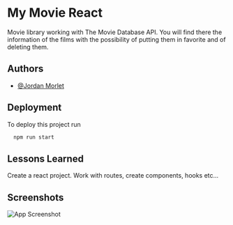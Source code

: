 
# My Movie React

Movie library working with The Movie Database API. You will find there the information of the films with the possibility of putting them in favorite and of deleting them.





## Authors

- [@Jordan Morlet](https://github.com/Reptilz)



## Deployment

To deploy this project run

```bash
  npm run start
```



## Lessons Learned

Create a react project. Work with routes, create components, hooks etc...
## Screenshots

![App Screenshot](https://zupimages.net/up/22/15/3i9b.png)

